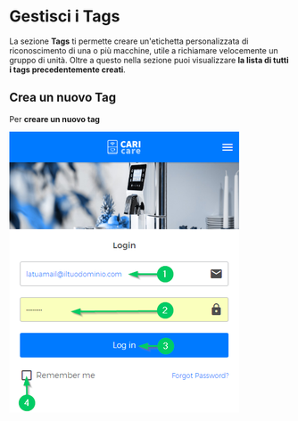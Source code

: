 # Gestisci i Tags

La sezione **Tags** ti permette creare un'etichetta personalizzata di riconoscimento di una o più macchine, utile a richiamare velocemente un gruppo di unità. Oltre a questo nella sezione puoi visualizzare **la lista di tutti i tags precedentemente creati**.

## Crea un nuovo Tag

Per **creare un nuovo tag** 

![Login](_images/login-1.png)










